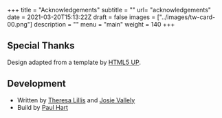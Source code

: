+++
title = "Acknowledgements"
subtitle = ""
url= "acknowledgements"
date = 2021-03-20T15:13:22Z
draft = false
images = ["../images/tw-card-00.png"]
description = ""
menu = "main"
weight = 140
+++

## Special Thanks

Design adapted from a template by [HTML5 UP](https://html5up.net/).

## Development

* Written by [Theresa Lillis](http://www.open.ac.uk/ikd/people/theresa-lillis) and [Josie Vallely](https://www.iriss.org.uk/about/team/staff/josie-vallely)
* Build by [Paul Hart](https://www.iriss.org.uk/about/team/staff/paul-hart)
